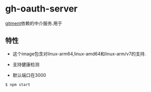 # gh-oauth-server

[gitment](https://github.com/imsun/gitment)依赖的中介服务.用于

## 特性

+ 这个image包含对linux-arm64,linux-amd64和linux-arm/v7的支持.

+ 支持健康检测

+ 默认端口在3000

```sh
$ npm start
```
